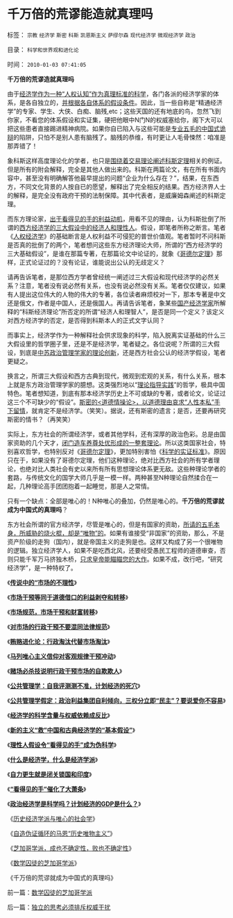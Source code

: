 # 千万倍的荒谬能造就真理吗

标签： `宗教` `经济学` `斯密` `科斯` `凯恩斯主义` `萨缪尔森` `现代经济学` `微观经济学` `政治` 

目录： `科学和世界观和进化论`

时间： `2010-01-03 07:41:05`

**千万倍的荒谬造就真理吗**

由于[经济学作为一种“人权认知”作为真理标准的科学](../../../2009/12/14/经济学科学的实证集是什么？.md)，各门各派的经济学家的体系，是各自独立的，[并根据各自体系的假设条件](../../../2009/12/24/什么是经济学？什么是经济学派？.md)。因此，当一些自称是“精通经济学”的专家、学生、大侠、白痴、脑残,etc；这些天国的还有地底的鸟，忽然飞到你家，不看您的体系假设和实证集，硬把他眼中N门N的权威塞给你，阁下大可以把这些患者直接踢进精神病院。如果你自已陷入与这些可能是[专业五毛的中国式诡辩](../../../2009/10/21/人，鬼.md)的陷阱，只怕不是别人患有脑残了。脑残的恭维，有时更让人毛骨悚然：咱准是那弄错了！

象科斯这样高度理论化的学者，也只是[围绕着交易理论阐述科斯定理](../../../2009/7/22/科斯定理的缺陷和交易成本概念的滥用.md)相关的例证。但是所有的附会解释，完全是其他人做出来的。科斯在两篇论文，有在所有书面内容中，甚至没有明确解答他最早提出的问题“企业为什么存在？”，结果，在东西方，不同文化背景的人按自已的愿望，解释出了完全相反的结果。西方经济界人士的解释，是完全没有政府干预的法制保障。其中代表者，是威廉姆森阐述的科斯定理。

而东方理论家，[出于看得见的手的利益动机](../../../2009/12/24/理性人假设令“看得见的手”成为伪科学.md)，用看不见的理由，认为科斯批倒了所谓的[西方经济学的三大假设中的经济人和理性人](../../../2009/12/23/新的主义“救”中国的步骤和古典经济学的“基本假设”.md)。假设，即笔者所称之断言。笔者《[人权经济学](../../../2009/2/18/进化论的科学性；回应马恩基督教的质难.md)》的基础断言是人权利益不可侵犯的普世价值观。笔者暂时不问科斯是否真的批倒了的两个，笔者想问这些东方经济理论大师，所谓的“西方经济学的三大基础假设”，是谁在那篇专著，在那篇论文中论证的，就象《[哥德尔定理](../../../2009/6/6/哥德尔悖论定理，唯心哲学的恶梦.md)》那样，正式论证过的？没有论证，谁能说出公认的无歧定义？

请再告诉笔者，是那位西方学者曾经统一阐述过三大假设和现代经济学的必然关系？注意，笔者没有说必然有关系，也没有说必然没有关系。笔者仅仅建议，如果有人提出这位伟大的人物的伟大的专著，各位读者麻烦校对一下，那本专著是中文还是俄文，作者是中国人，还是俄国人。再请告诉笔者，象某些[国产经济学家](../../../2009/10/17/主流经济学家的选择性阉割.md)所解释的“科斯经济理论”所否定的所谓“经济人和理智人”，是否是同一个定义？该定义对西方经济学的否定，是否得到科斯本人的正式文字认同？

而事实上，经济学作为一种解释社会供求现象的科学，陷入脱离实证基础的什么三大假设里的哲学圈子里，还是不是经济学，笔者疑之。各位说呢？所谓的三大假设，到底是[中苏政治管理学家的理论创新](../../../2009/7/27/实用主义的现代愚民制造业.md)，还是西方社会公认的经济学假设，笔者更疑之。

换言之，所谓三大假设和西方古典到现代，微观到宏观的关系，有什么关系，根本上就是东方政治管理学家的臆想。这类强烈地以“[理论指导实践](../../../2009/12/2/科学不用于预测，科学家不是预言家，科学不是星相学.md)”的哲学，极具中国特色。笔者想知道，到底有那本经济学历史上不可或缺的专著，或者论文，论证过这三个不可缺少的“假设”。[斯密的<道德情操论>，以道德理由哀求“人性本私”手下留情](../../../2009/11/6/斯密的《道德情操论》和君权贵族的道德情操.md)，就肯定不是经济学。（笑笑）。据说，还有斯密的遗言；是否，还要再研究斯密的情书？（再笑笑）

实际上，东方社会的所谓经济学，或者其他学科，还有深厚的政治色彩。总是由国家资助的几个天才，[闭门造车养尊处优形成的一整套理论](../../../2009/7/27/可爱右派越辩越黑.md)。所以这类国家社会，特别喜欢哲学，也特别反对《[哥德尔定理](../../../2009/6/9/正确处理宗教及唯心信仰和科学实证性的关系.md)》，更加特别害怕《[科学的实证标准](../../../2009/12/4/科学的真理标准和绝对的“真理标准”.md)》。原因只在于，如果没有了哥德尔定理，他们这种理论，绝对比西方社会的所有学者理论，也绝对比人类社会有史以来所有所有思想理论体系更无敌。这些种理论学者的套路，与传统文化的国学大师几乎是一模一样。两种甚至N种理论自然揉合在一起，几种理论高手团团抱着一起睡觉，那是人之常情。

只有一个缺点：全部是唯心的！N种唯心的叠加，仍然是唯心的。**千万倍的荒谬就成为中国式的真理吗**？

东方社会所谓的官方经济学，尽管是唯心的，但是有国家的资助，[所请的五毛本身，所威胁的烧火棍，却是“唯物”的](../../../2009/10/21/人，鬼.md)。如果有谁接受“非国家”的资助，那么，不是资产阶级的走狗（国内），就是帝国主义的走狗是也。这样又构成了另一个很唯物的逻辑。独立经济学人，如果不是吃西北风，还要经受愚民工程师的道德审查，否则只能千军万马挤独木桥，[只求皇帝能瞄瞄您的大作](../../../2009/12/8/为神写文章的中国文人和中国的科学.md)。如果不成，改行吧，“研究经济学”，是一种特权了。

《[**传说中的“市场的不理性**](../../../2009/4/5/传说中的“市场的不理性”.md)》

《[**市场干预等同于道德借口的利益剥夺和转移**](../../../2009/4/6/“市场不理性”道德借口操纵利益剥夺和财富转移.md)》

《[**市场规范，市场干预和财富转移**](../../../2009/4/7/市场规范，市场干预和财富转移.md)》

《[**对市场的行政干预不要混同法律规范**](../../../2009/4/8/市场法律规范被混同行政干预.md)》

《[**贿赂进化论：行政淘汰代替市场淘汰**](http://blog.sina.com.cn/s/blog_5563a64d0100ci43.html)》

《[**马列唯心主义信仰对客观规律干预冲动**](../../../2009/5/1/人定胜天？马列唯心信仰对客观规律干预冲动.md)》

《[**赌场必杀技说明行政干预市场的自欺欺人**](../../../2009/5/1/赌场必杀技，市场计划经济行政干预之自欺欺人.md)》

《[**公共管理学：自我评测测不准，计划经济的死穴**](../../../2009/12/21/“自我评分测不准”，计划经济的死穴.md)》

《[**公共管理学假定：政治利益集团自利倾向，三权分立即“民主”？要说爱你不容易**](../../../2009/12/22/公共管理学假定：三权分立要说爱你不容易.md)》

《[**经济学的科学含量与权威依赖成反比**](../../../2009/12/23/经济学的科学含量与权威依赖成反比.md)》

《[**新的主义“救”中国和古典经济学的“基本假设”**](../../../2009/12/23/新的主义“救”中国的步骤和古典经济学的“基本假设”.md)》

《[**理性人假设令“看得见的手”成为伪科学**](../../../2009/12/24/理性人假设令“看得见的手”成为伪科学.md)》

《[**什么是经济学，什么是经济学派**](../../../2009/12/24/什么是经济学？什么是经济学派？.md)》

《[**自力更生就是闭关锁国和印度**](../../../2009/12/25/自力更生就是闭关锁国和印度.md)》

《[**“看得见的手”催化了大萧条**](../../../2009/12/26/“看得见的手”催化了大萧条.md)》

《[**政治经济学是科学吗？计划经济的GDP是什么？**](../../../2009/12/27/政治经济学是科学吗？计划经济的GDP是什么？.md)》

《[历史经济学派与唯心的社会学](../../../2009/12/29/历史经济学派与唯心的社会学.md)》

《[自造伪证循环的马恩“历史唯物主义”](../../../2009/12/30/自造伪证循环的马恩“历史唯物主义”.md)》

《[芝加哥学派，成也不确定性，败也不确定性](../../../2009/12/30/芝加哥学派，成也不确定性，败也不确定性.md)》

《[数学囚徒的芝加哥学派](../../../2009/12/31/数学囚徒的芝加哥学派.md)》

《千万倍的荒谬就成为中国式的真理吗》



前一篇：[数学囚徒的芝加哥学派](../../../2009/12/31/数学囚徒的芝加哥学派.md)

后一篇：[独立的思考必须排斥权威干扰](../../../2010/1/3/独立的思考必须排斥权威干扰.md)